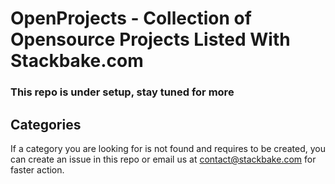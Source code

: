 # OpenProjects - Collection of Opensource Projects Listed With Stackbake.com

### This repo is under setup, stay tuned for more


## Categories

If a category you are looking for is not found and requires to be created, you can create an issue in this repo or email us at contact@stackbake.com for faster action.
